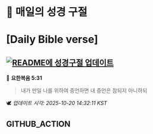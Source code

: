 # 🙏 매일의 성경 구절
# [Daily Bible verse]
## [![README에 성경구절 업데이트](https://github.com/DONGSUKA/first_test/actions/workflows/update-readme-bible.yml/badge.svg)](https://github.com/DONGSUKA/first_test/actions/workflows/update-readme-bible.yml)
<!-- START_BIBLE_VERSE -->
📖 **요한복음 5:31**
> 내가 만일 나를 위하여 증언하면 내 증언은 참되지 아니하되

🕊️ _업데이트 시각: 2025-10-20 14:32:11 KST_
  <!-- END_BIBLE_VERSE -->
## GITHUB_ACTION
